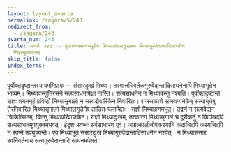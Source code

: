 ```yaml
---
layout: layout_avarta
permalink: /sagara/5/243
redirect_from:
  - /sagara/243
avarta_num: 243
title: आवर्तः २४३ -- दृष्टान्तसमन्वयपूर्वकं मिथ्यासंसारदुःखस्य मिथ्यागुरुवेदान्तादिसाधनेन
  निवृत्त्युपपादनम्
skip_title: false
index_terms: 
---
```


पूर्वोक्तदृष्टान्तस्यायमभिप्रायः -- संसारदुःखं मिथ्या। तस्मात्तन्निवर्तकगुरुवेदान्तादिसाधनेनापि मिथ्याभूतेन भाव्यम्। मिथ्यावस्तुनिरसने सत्यसाधनापेक्षा नास्ति। सत्यसाधनेन न मिथ्यावस्तु नश्यति। पूर्वोक्तदृष्टान्ते
राज्ञः शयनगृहं प्रविष्टो मिथ्यासृगालो न सत्यदौवारिकेन निवारितः।
राजसकाशे सत्स्वप्यनेकेषु सत्यायुधेषु तैरनिवारितः मिथ्यासृगालो मिथ्यालगुडेनैव ताडितः पलायितः। राज्ञो मिथ्याव्रणमभूत्। तद्वणं न सत्यवैद्येन
चिकित्सितम्, किन्तु मिथ्यापरिव्राजकेन। राज्ञो मिथ्यादुःखम्, तत्कारणं मिथ्यासृगालं च दूरीकर्तुं न किञ्चिदपि सत्यसाधनमुपयुक्तमभवत्। ईदृशः स्वप्नः सर्वसाधारण एव। जाग्रत्कालीनोपकरणानि कदाचिदपि कस्यचिदपि न स्वप्ने
उपयुज्यन्ते। एवं मिथ्याभूतं संसारदुःखं मिथ्यागुरुवेदान्तादिसाधनेन नश्येत्।
न मिथ्यासंसारः स्वनिवर्तनाय सत्यगुरुवेदान्तादि साधनमपेक्षते।
